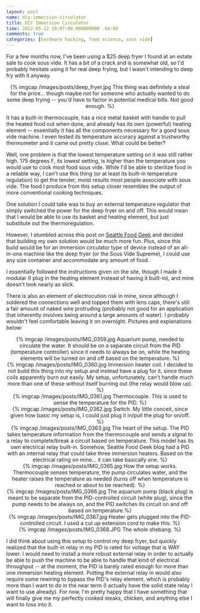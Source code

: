 ```yaml
---
layout: post
name: diy-immersion-circulator
title: DIY Immersion Circulator
time: 2012-05-12 20:07:00.000000000 -04:00
comments: true
categories: [hardware hacking, food science, sous vide]
---
```

For a few months now, I've been using a $25 deep fryer I found at an estate sale to cook sous vide. It has a bit of a crack and is somewhat old, so I'd probably hesitate using it for real deep frying, but I wasn't intending to deep fry with it anyway.

<div align='center'><div align='center'>{% imgcap /images/posts/deep_fryer.jpg This thing was definitely a steal for the price... though maybe not for someone who actually wanted to do some deep frying -- you'd have to factor in potential medical bills. Not good enough. %}</div></div>

It has a built-in thermocouple, has a nice metal basket with handle to pull the heated food out when done, and already has its own (powerful) heating element -- essentially it has all the components necessary for a good sous vide machine. I even tested its temperature accuracy against a trustworthy thermometer and it came out pretty close. What could be better?

<!-- more -->

Well, one problem is that the lowest temperature setting on it was still rather high. 175 degrees F, its lowest setting, is higher than the temperature you would use to cook most food sous vide. While I'd be able to sterilize food in a reliable way, I can't use this thing (or at least its built-in temperature regulation) to get the tender, moist results most people associate with sous vide. The food I produce from this setup closer resembles the output of more conventional cooking techniques.

One solution I could take was to buy an external temperature regulator that simply switched the power for the deep fryer on and off. This would mean that I would be able to use its basket and heating element, but just substitute out the thermoregulation.

However, I stumbled across this post on [Seattle Food Geek](http://seattlefoodgeek.com/2010/02/diy-sous-vide-heating-immersion-circulator-for-about-75) and decided that building my own solution would be much more fun. Plus, since this build would be for an immersion circulator type of device instead of an all-in-one machine like the deep fryer (or the Sous Vide Supreme), I could use any size container and accommodate any amount of food.

I essentially followed the instructions given on the site, though I made it modular (I plug in the heating element instead of having it built-in), and mine doesn't look nearly as slick.

There is also an element of electrocution risk in mine, since although I soldered the connections well and topped them with lens caps, there's still a fair amount of naked wire protruding (probably not good for an application that inherently involves being around a large amounts of water). I probably wouldn't feel comfortable leaving it on overnight. Pictures and explanations below:

<div align='center'><div align='center'>{% imgcap /images/posts/IMG_0359.jpg Aquarium pump, needed to circulate the water. It should be on a separate circuit from the PID (temperature controller) since it needs to always be on, while the heating elements will be turned on and off based on the temperature. %}</div></div>

<div align='center'><div align='center'>{% imgcap /images/posts/IMG_0360.jpg Immersion heater coil. I decided to not build this thing into my setup and instead have a plug for it, since these coils apparently burn out easily. My setup, unfortunately, can't handle much more than one of these without itself burning out (the relay would blow up). %}</div></div>

<div align='center'><div align='center'>{% imgcap /images/posts/IMG_0361.jpg Thermocouple. This is used to sense the temperature for the PID. %}</div></div>

<div align='center'><div align='center'>{% imgcap /images/posts/IMG_0362.jpg Switch. My little conceit, since given how basic my setup is, I could just plug it in/pull the plug for on/off. %}</div></div>

<div align='center'><div align='center'>{% imgcap /images/posts/IMG_0363.jpg The heart of the setup. The PID takes temperature information from the thermocouple and sends a signal to a relay to complete/break a circuit based on temperature. This model has its own electrical relay built-in. Somehow, Seattle Food Geek blog had a PID with an internal relay that could take three immersion heaters. Based on the electrical rating on mine... it can take basically one. %}</div></div>

<div align='center'><div align='center'>{% imgcap /images/posts/IMG_0365.jpg How the setup works. Thermocouple senses temperature, the pump circulates water, and the heater raises the temperature as needed (turns off when temperature is reached or about to be reached). %}</div></div>

<div align='center'><div align='center'>{% imgcap /images/posts/IMG_0366.jpg The aquarium pump (black plug) is meant to be separate from the PID-controlled circuit (white plug), since the pump needs to be always on, and the PID switches its circuit on and off based on temperature.%}</div></div>

<div align='center'><div align='center'>{% imgcap /images/posts/IMG_0367.jpg Heater gets plugged into the PID-controlled circuit. I used a cut up extension cord to make this. %}</div></div>

<div align='center'><div align='center'>{% imgcap /images/posts/IMG_0368.JPG The whole shebang. %}</div></div>

I did think about using this setup to control my deep fryer, but quickly realized that the built-in relay in my PID is rated for voltage that is WAY lower. I would need to install a more robust external relay in order to actually be able to push the machine to be able to handle that kind of electrical throughput -- at the moment, the PID is barely rated enough for more than one immersion heating element. Putting the external relay in would also require some rewiring to bypass the PID's relay element, which is probably more than I want to do in the near term (I actually have the solid state relay I want to use already). For now, I'm pretty happy that I have something that will finally give me my perfectly cooked steaks, chicken, and anything else I want to toss into it.
